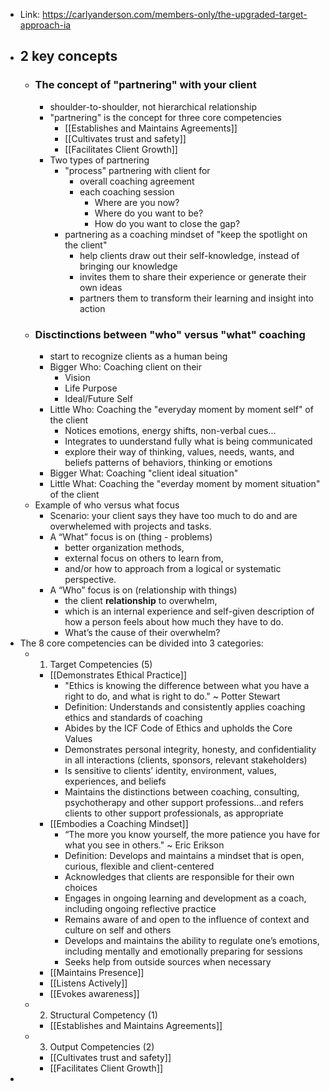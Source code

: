 - Link: https://carlyanderson.com/members-only/the-upgraded-target-approach-ia
- ## 2 key concepts
    - ### The concept of "partnering" with your client
        - shoulder-to-shoulder, not hierarchical relationship
        - "partnering" is the concept for three core competencies
            - [[Establishes and Maintains Agreements]]
            - [[Cultivates trust and safety]]
            - [[Facilitates Client Growth]]
        - Two types of partnering
            - "process" partnering with client for
                - overall coaching agreement
                - each coaching session
                    - Where are you now?
                    - Where do you want to be?
                    - How do you want to close the gap?
            - partnering as a coaching mindset of "keep the spotlight on the client"
                - help clients draw out their self-knowledge, instead of bringing our knowledge
                - invites them to share their experience or generate their own ideas
                - partners them to transform their learning and insight into action
    - ### Disctinctions between "who" versus "what" coaching
        - start to recognize clients as a human being
        - Bigger Who: Coaching client on their
            - Vision
            - Life Purpose
            - Ideal/Future Self
        - Little Who: Coaching the "everyday moment by moment self" of the client
            - Notices emotions, energy shifts, non-verbal cues...
            - Integrates to uunderstand fully what is being communicated
            - explore their way of thinking, values, needs, wants, and beliefs patterns of behaviors, thinking or emotions
        - Bigger What: Coaching "client ideal situation"
        - Little What: Coaching the "everday moment by moment situation" of the client
    - Example of who versus what focus
        - Scenario: your client says they have too much to do and are overwhelemed with projects and tasks.
        - A “What” focus is on (thing - problems)
            - better organization methods, 
            - external focus on others to learn from, 
            - and/or how to approach from a logical or systematic perspective.
        - A “Who” focus is on (relationship with things)
            - the client **relationship** to overwhelm,
            - which is an internal experience and self-given description of how a person feels about how much they have to do. 
            - What’s the cause of their overwhelm?
- The 8 core competencies can be divided into 3 categories:
    - 1. Target Competencies (5)
        - [[Demonstrates Ethical Practice]]
            - "Ethics is knowing the difference between what you have a right to do, and what is right to do." ~ Potter Stewart
            - Definition: Understands and consistently applies coaching ethics and standards of coaching
            - Abides by the ICF Code of Ethics and upholds the Core Values
            - Demonstrates personal integrity, honesty, and confidentiality in all interactions (clients, sponsors, relevant stakeholders)
            - Is sensitive to clients’ identity, environment, values, experiences, and beliefs
            - Maintains the distinctions between coaching, consulting, psychotherapy and other support professions…and refers clients to other support professionals, as appropriate
        - [[Embodies a Coaching Mindset]]
            - “The more you know yourself, the more patience you have for what you see in others." ~ Eric Erikson
            - Definition: Develops and maintains a mindset that is open, curious, flexible and client-centered
            - Acknowledges that clients are responsible for their own choices
            - Engages in ongoing learning and development as a coach, including ongoing reflective practice
            - Remains aware of and open to the influence of context and culture on self and others
            - Develops and maintains the ability to regulate one’s emotions, including mentally and emotionally preparing for sessions
            - Seeks help from outside sources when necessary
        - [[Maintains Presence]]
        - [[Listens Actively]]
        - [[Evokes awareness]]
    - 2. Structural Competency (1)
        - [[Establishes and Maintains Agreements]]
    - 3. Output Competencies (2)
        - [[Cultivates trust and safety]]
        - [[Facilitates Client Growth]]
- 
